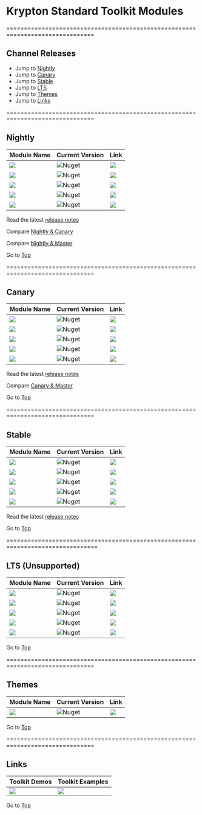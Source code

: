 # Krypton Standard Toolkit Modules

===============================================================================

## Channel Releases

* Jump to [Nightly](#nightly)
* Jump to [Canary](#canary)
* Jump to [Stable](#stable)
* Jump to [LTS](#lts-unsupported)
* Jump to [Themes](#themes)
* Jump to [Links](#links)

===============================================================================

## Nightly

| Module Name | Current Version | Link |
|---|---|---|
| <img src="https://img.shields.io/badge/Module-Toolkit-000080.svg?style=flat-square" /> | ![Nuget](https://img.shields.io/nuget/vpre/Krypton.Toolkit.Nightly?color=000080&label=Version&logo=nuget&style=flat-square) | <a href="https://www.nuget.org/packages/Krypton.Toolkit.Nightly/"><img src="https://img.shields.io/badge/Download-Link-9cf.svg?style=flat-square" /></a> |
| <img src="https://img.shields.io/badge/Module-Docking-000080.svg?style=flat-square" /> | ![Nuget](https://img.shields.io/nuget/vpre/Krypton.Docking.Nightly?color=000080&label=Version&logo=nuget&style=flat-square) | <a href="https://www.nuget.org/packages/Krypton.Docking.Nightly/"><img src="https://img.shields.io/badge/Download-Link-9cf.svg?style=flat-square" /></a> |
| <img src="https://img.shields.io/badge/Module-Navigator-000080.svg?style=flat-square" /> | ![Nuget](https://img.shields.io/nuget/vpre/Krypton.Navigator.Nightly?color=000080&label=Version&logo=nuget&style=flat-square) | <a href="https://www.nuget.org/packages/Krypton.Navigator.Nightly/"><img src="https://img.shields.io/badge/Download-Link-9cf.svg?style=flat-square" /></a> |
| <img src="https://img.shields.io/badge/Module-Ribbon-000080.svg?style=flat-square" /> | ![Nuget](https://img.shields.io/nuget/vpre/Krypton.Ribbon.Nightly?color=000080&label=Version&logo=nuget&style=flat-square) | <a href="https://www.nuget.org/packages/Krypton.Ribbon.Nightly/"><img src="https://img.shields.io/badge/Download-Link-9cf.svg?style=flat-square" /></a> |
| <img src="https://img.shields.io/badge/Module-Workspace-000080.svg?style=flat-square" /> | ![Nuget](https://img.shields.io/nuget/vpre/Krypton.Workspace.Nightly?color=000080&label=Version&logo=nuget&style=flat-square) | <a href="https://www.nuget.org/packages/Krypton.Workspace.Nightly/"><img src="https://img.shields.io/badge/Download-Link-9cf.svg?style=flat-square" /></a> |

Read the latest [release notes](https://github.com/Krypton-Suite/Standard-Toolkit/blob/alpha/Documents/Changelog/Changelog.md)

Compare [Nightly & Canary](https://github.com/Krypton-Suite/Standard-Toolkit/compare/canary...alpha)

Compare [Nightly & Master](https://github.com/Krypton-Suite/Standard-Toolkit/compare/master...alpha)

Go to [Top](#channel-releases)

===============================================================================

## Canary

| Module Name | Current Version | Link |
|---|---|---|
| <img src="https://img.shields.io/badge/Module-Toolkit-yellow.svg?style=flat-square" /> | ![Nuget](https://img.shields.io/nuget/vpre/Krypton.Toolkit.Canary?color=yellow&label=Version&logo=nuget&style=flat-square) | <a href="https://www.nuget.org/packages/Krypton.Toolkit.Canary/"><img src="https://img.shields.io/badge/Download-Link-9cf.svg?style=flat-square" /></a> |
| <img src="https://img.shields.io/badge/Module-Docking-yellow.svg?style=flat-square" /> | ![Nuget](https://img.shields.io/nuget/vpre/Krypton.Docking.Canary?color=yellow&label=Version&logo=nuget&style=flat-square) |  <a href="https://www.nuget.org/packages/Krypton.Docking.Canary/"><img src="https://img.shields.io/badge/Download-Link-9cf.svg?style=flat-square" /></a> |
| <img src="https://img.shields.io/badge/Module-Navigator-yellow.svg?style=flat-square" /> | ![Nuget](https://img.shields.io/nuget/vpre/Krypton.Navigator.Canary?color=yellow&label=Version&logo=nuget&style=flat-square) | <a href="https://www.nuget.org/packages/Krypton.Navigator.Canary/"><img src="https://img.shields.io/badge/Download-Link-9cf.svg?style=flat-square" /></a> |
| <img src="https://img.shields.io/badge/Module-Ribbon-yellow.svg?style=flat-square" /> | ![Nuget](https://img.shields.io/nuget/vpre/Krypton.Ribbon.Canary?color=yellow&label=Version&logo=nuget&style=flat-square) | <a href="https://www.nuget.org/packages/Krypton.Ribbon.Canary/"><img src="https://img.shields.io/badge/Download-Link-9cf.svg?style=flat-square" /></a> |
| <img src="https://img.shields.io/badge/Module-Workspace-yellow.svg?style=flat-square" /> | ![Nuget](https://img.shields.io/nuget/vpre/Krypton.Workspace.Canary?color=yellow&label=Version&logo=nuget&style=flat-square) |  <a href="https://www.nuget.org/packages/Krypton.Workspace.Canary/"><img src="https://img.shields.io/badge/Download-Link-9cf.svg?style=flat-square" /></a> |

Read the latest [release notes](https://github.com/Krypton-Suite/Standard-Toolkit/blob/canary/Documents/Changelog/Changelog.md)

Compare [Canary & Master](https://github.com/Krypton-Suite/Standard-Toolkit/compare/master...canary)

Go to [Top](#channel-releases)

===============================================================================

## Stable

| Module Name | Current Version |  Link |
|---|---|---|
| <img src="https://img.shields.io/badge/Module-Toolkit-84d658.svg?style=flat-square" /> | ![Nuget](https://img.shields.io/nuget/v/Krypton.Toolkit?color=64a343&label=Version&logo=nuget&style=flat-square) |  <a href="https://www.nuget.org/packages/Krypton.Toolkit/"><img src="https://img.shields.io/badge/Download-Link-9cf.svg?style=flat-square" /></a> |
| <img src="https://img.shields.io/badge/Module-Docking-84d658.svg?style=flat-square" /> | ![Nuget](https://img.shields.io/nuget/v/Krypton.Docking?color=64a343&label=Version&logo=nuget&style=flat-square) | <a href="https://www.nuget.org/packages/Krypton.Docking/"><img src="https://img.shields.io/badge/Download-Link-9cf.svg?style=flat-square" /></a> |
| <img src="https://img.shields.io/badge/Module-Navigator-84d658.svg?style=flat-square" /> | ![Nuget](https://img.shields.io/nuget/v/Krypton.Navigator?color=64a343&label=Version&logo=nuget&style=flat-square) | <a href="https://www.nuget.org/packages/Krypton.Navigator/"><img src="https://img.shields.io/badge/Download-Link-9cf.svg?style=flat-square" /></a> |
| <img src="https://img.shields.io/badge/Module-Ribbon-84d658.svg?style=flat-square" /> | ![Nuget](https://img.shields.io/nuget/v/Krypton.Ribbon?color=64a343&label=Version&logo=nuget&style=flat-square) | <a href="https://www.nuget.org/packages/Krypton.Ribbon/"><img src="https://img.shields.io/badge/Download-Link-9cf.svg?style=flat-square" /></a> |
| <img src="https://img.shields.io/badge/Module-Workspace-84d658.svg?style=flat-square" /> | ![Nuget](https://img.shields.io/nuget/v/Krypton.Workspace?color=64a343&label=Version&logo=nuget&style=flat-square) | <a href="https://www.nuget.org/packages/Krypton.Workspace/"><img src="https://img.shields.io/badge/Download-Link-9cf.svg?style=flat-square" /></a> |

Read the latest [release notes](https://github.com/Krypton-Suite/Standard-Toolkit/blob/master/Documents/Help/Changelog.md)

Go to [Top](#channel-releases)

================================================================================

## LTS (Unsupported)

| Module Name | Current Version | Link |
|---|---|---|
| <img src="https://img.shields.io/badge/Module-Toolkit-00ACED.svg?style=flat-square" /> | ![Nuget](https://img.shields.io/nuget/vpre/Krypton.Toolkit.LTS?color=informational&label=Version&logo=nuget&style=flat-square) | <a href="https://www.nuget.org/packages/Krypton.Toolkit.LTS/"><img src="https://img.shields.io/badge/Download-Link-9cf.svg?style=flat-square" /></a> |
| <img src="https://img.shields.io/badge/Module-Docking-00ACED.svg?style=flat-square" /> | ![Nuget](https://img.shields.io/nuget/vpre/Krypton.Docking.LTS?color=informational&label=Version&logo=nuget&style=flat-square) | <a href="https://www.nuget.org/packages/Krypton.Docking.LTS/"><img src="https://img.shields.io/badge/Download-Link-9cf.svg?style=flat-square" /></a> |
| <img src="https://img.shields.io/badge/Module-Navigator-00ACED.svg?style=flat-square" /> | ![Nuget](https://img.shields.io/nuget/vpre/Krypton.Navigator.LTS?color=informational&label=Version&logo=nuget&style=flat-square) | <a href="https://www.nuget.org/packages/Krypton.Navigator.LTS/"><img src="https://img.shields.io/badge/Download-Link-9cf.svg?style=flat-square" /></a> |
| <img src="https://img.shields.io/badge/Module-Ribbon-00ACED.svg?style=flat-square" /> | ![Nuget](https://img.shields.io/nuget/vpre/Krypton.Ribbon.LTS?color=informational&label=Version&logo=nuget&style=flat-square) | <a href="https://www.nuget.org/packages/Krypton.Ribbon.LTS/"><img src="https://img.shields.io/badge/Download-Link-9cf.svg?style=flat-square" /></a> |
| <img src="https://img.shields.io/badge/Module-Workspace-00ACED.svg?style=flat-square" /> | ![Nuget](https://img.shields.io/nuget/vpre/Krypton.Workspace.LTS?color=informational&label=Version&logo=nuget&style=flat-square) | <a href="https://www.nuget.org/packages/Krypton.Workspace.LTS/"><img src="https://img.shields.io/badge/Download-Link-9cf.svg?style=flat-square" /></a> |

Go to [Top](#channel-releases)

===============================================================================

## Themes

| Module Name | Current Version | Link |
|---|---|---|
| <img src="https://img.shields.io/badge/Module-Themes-orange.svg?style=flat-square" /> | ![Nuget](https://img.shields.io/nuget/v/Krypton.Toolkit.Themes?label=Version&logo=nuget&style=flat-square) |  <a href="https://www.nuget.org/packages/Krypton.Toolkit.Themes/"><img src="https://img.shields.io/badge/Download-Link-9cf.svg?style=flat-square" /></a> |

Go to [Top](#channel-releases)

===============================================================================

## Links

| Toolkit Demos | Toolkit Examples |
|---|---|
| <a href="https://github.com/Krypton-Suite/Standard-Toolkit-Demos/releases"><img src="https://img.shields.io/badge/Download-Toolkit%20Example%20Package-00ACED" /></a> | <a href="https://github.com/Krypton-Suite/Standard-Toolkit-Demos"><img src="https://img.shields.io/badge/View-Toolkit%20Examples-00ACED" /></a> |

Go to [Top](#channel-releases)